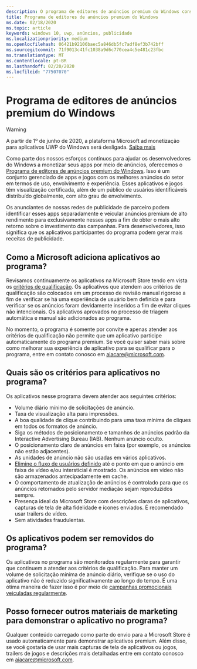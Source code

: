 ```yaml
---
description: O programa de editores de anúncios premium do Windows consiste em um conjunto administrado de aplicativos habilitados para anúncios que as redes de anúncios de parceiros podem usar para veicular anúncios premium de alto-rendimento. Os aplicativos nesse programa são os melhores do setor em termos de uso, envolvimento e experiência.
title: Programa de editores de anúncios premium do Windows
ms.date: 02/18/2020
ms.topic: article
keywords: windows 10, uwp, anúncios, publicidade
ms.localizationpriority: medium
ms.openlocfilehash: 06421b92106baec5a846db5fc7adf8ef3b742bff
ms.sourcegitcommit: 71f9013c41fc1038a9d6c770cea4c5e481c23fbc
ms.translationtype: MT
ms.contentlocale: pt-BR
ms.lasthandoff: 02/20/2020
ms.locfileid: "77507070"
---
```

# <a name="windows-premium-ads-publishers-program"></a>Programa de editores de anúncios premium do Windows

>[!WARNING]
> A partir de 1º de junho de 2020, a plataforma Microsoft ad monetização para aplicativos UWP do Windows será desligada. [Saiba mais](https://social.msdn.microsoft.com/Forums/windowsapps/en-US/db8d44cb-1381-47f7-94d3-c6ded3fea36f/microsoft-ad-monetization-platform-shutting-down-june-1st?forum=aiamgr)

Como parte dos nossos esforços contínuos para ajudar os desenvolvedores do Windows a monetizar seus apps por meio de anúncios, oferecemos o [Programa de editores de anúncios premium do Windows](https://www.windowspremiumapps.com). Isso é um conjunto gerenciado de apps e jogos com os melhores anúncios do setor em termos de uso, envolvimento e experiência. Esses aplicativos e jogos têm visualização certificada, além de um público de usuários identificáveis distribuído globalmente, com alto grau de envolvimento.

Os anunciantes de nossas redes de publicidade de parceiro podem identificar esses apps separadamente e veicular anúncios premium de alto rendimento para exclusivamente nesses apps a fim de obter o mais alto retorno sobre o investimento das campanhas. Para desenvolvedores, isso significa que os aplicativos participantes do programa podem gerar mais receitas de publicidade.

## <a name="how-does-microsoft-add-apps-to-this-program"></a>Como a Microsoft adiciona aplicativos ao programa? 

Revisamos continuamente os aplicativos na Microsoft Store tendo em vista os [critérios de qualificação](#what-are-the-criteria-for-apps-in-the-program). Os aplicativos que atendem aos critérios de qualificação são colocados em um processo de revisão manual rigoroso a fim de verificar se há uma experiência de usuário bem definida e para verificar se os anúncios foram devidamente inseridos a fim de evitar cliques não intencionais. Os aplicativos aprovados no processo de triagem automática e manual são adicionados ao programa.

No momento, o programa é somente por convite e apenas atender aos critérios de qualificação não permite que um aplicativo participe automaticamente do programa premium. Se você quiser saber mais sobre como melhorar sua experiência de aplicativo para se qualificar para o programa, entre em contato conosco em aiacare@microsoft.com.

## <a name="what-are-the-criteria-for-apps-in-the-program"></a>Quais são os critérios para aplicativos no programa?

Os aplicativos nesse programa devem atender aos seguintes critérios:

* Volume diário mínimo de solicitações de anúncio. 
* Taxa de visualização alta para impressões. 
* A boa qualidade de clique contribuindo para uma taxa mínima de cliques em todos os formatos de anúncio. 
* Siga os métodos de posicionamento e tamanhos de anúncios padrão da Interactive Advertising Bureau (IAB). Nenhum anúncio oculto.
* O posicionamento claro de anúncios em faixa (por exemplo, os anúncios não estão adjacentes).
* As unidades de anúncio não são usadas em vários aplicativos.
* [Elimine o fluxo de usuários definido](https://blogs.windows.com/buildingapps/2017/08/31/best-practices-using-video-ads-windows-apps/) até o ponto em que o anúncio em faixa de vídeo e/ou intersticial é mostrado. Os anúncios em vídeo não são armazenados antecipadamente em cache. 
* O comportamento de atualização de anúncios é controlado para que os anúncios retornados pelo servidor mediação sejam reproduzidos sempre.
* Presença ideal da Microsoft Store com descrições claras de aplicativos, capturas de tela de alta fidelidade e ícones enviados. É recomendado usar trailers de vídeo.
* Sem atividades fraudulentas.

## <a name="can-apps-get-removed-from-the-program"></a>Os aplicativos podem ser removidos do programa?

Os aplicativos no programa são monitorados regularmente para garantir que continuem a atender aos critérios de qualificação. Para manter um volume de solicitação mínima de anúncio diário, verifique se o uso do aplicativo não é reduzido significativamente ao longo do tempo. É uma ótima maneira de fazer isso é por meio de [campanhas promocionais veiculadas regularmente](https://developer.microsoft.com/store/promote-your-apps).

## <a name="can-i-provide-additional-marketing-material-to-showcase-my-app-in-the-program"></a>Posso fornecer outros materiais de marketing para demonstrar o aplicativo no programa? 

Qualquer conteúdo carregado como parte do envio para a Microsoft Store é usado automaticamente para demonstrar aplicativos premium. Além disso, se você gostaria de usar mais capturas de tela de aplicativos ou jogos, trailers de jogos e descrições mais detalhadas entre em contato conosco em aiacare@microsoft.com.
